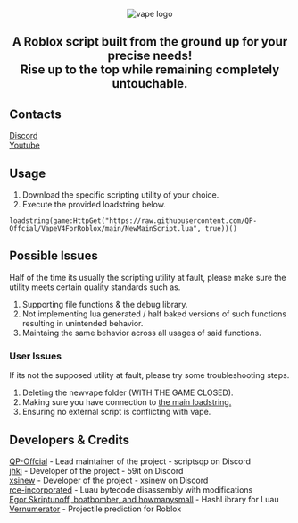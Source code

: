 <p align="center">
  <picture>
    <source media="(prefers-color-scheme: dark)" srcset="./README/vapelogo-white.png">
    <source media="(prefers-color-scheme: light)" srcset="./README/vapelogo-dark.png">
    <img alt="vape logo" src="./README/vapelogo.png">
  </picture>
</p>
<h2 align="center">
  A Roblox script built from the ground up for your precise needs!
  <br/>
  Rise up to the top while remaining completely untouchable.
</h2>

## Contacts
[Discord](https://discord.gg/xRu8jUbSS5)
<br/>
[Youtube](https://www.youtube.com/@ScriptsQP)

## Usage
1. Download the specific scripting utility of your choice.
2. Execute the provided loadstring below.
```luau
loadstring(game:HttpGet("https://raw.githubusercontent.com/QP-Offcial/VapeV4ForRoblox/main/NewMainScript.lua", true))()
```

## Possible Issues
Half of the time its usually the scripting utility at fault, please make sure the utility meets certain quality standards such as.
1. Supporting file functions & the debug library.
2. Not implementing lua generated / half baked versions of such functions resulting in unintended behavior.
3. Maintaing the same behavior across all usages of said functions.
### User Issues
If its not the supposed utility at fault, please try some troubleshooting steps.
1. Deleting the newvape folder (WITH THE GAME CLOSED).
2. Making sure you have connection to [the main loadstring.](https://raw.githubusercontent.com/QP-Offcial/VapeV4ForRoblox/refs/heads/main/NewMainScript.lua)
3. Ensuring no external script is conflicting with vape.

## Developers & Credits
[QP-Offcial](https://github.com/QP-Offcial) - Lead maintainer of the project - scriptsqp on Discord
<br/>
[jhki](https://github.com/jhki0) - Developer of the project - 59it on Discord
<br/>
[xsinew](https://github.com/xsinew) - Developer of the project - xsinew on Discord
<br/>
[rce-incorporated](https://github.com/rce-incorporated/Fiu) - Luau bytecode disassembly with modifications
<br/>
[Egor Skriptunoff, boatbomber, and howmanysmall](https://devforum.roblox.com/t/open-source-hashlib/416732/1) - HashLibrary for Luau
<br/>
[Vernumerator](https://devforum.roblox.com/t/predict-projectile-ballistics-including-gravity-and-motion/1842434) - Projectile prediction for Roblox
